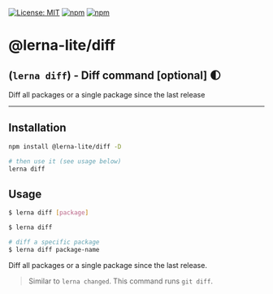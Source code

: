 [![License: MIT](https://img.shields.io/badge/License-MIT-yellow.svg)](https://opensource.org/licenses/MIT)
[![npm](https://img.shields.io/npm/dy/@lerna-lite/diff?color=forest)](https://www.npmjs.com/package/@lerna-lite/diff)
[![npm](https://img.shields.io/npm/v/@lerna-lite/diff.svg?logo=npm&logoColor=fff)](https://www.npmjs.com/package/@lerna-lite/diff)

# @lerna-lite/diff

## (`lerna diff`) - Diff command [optional] 🌓

Diff all packages or a single package since the last release

---

## Installation

```sh
npm install @lerna-lite/diff -D

# then use it (see usage below)
lerna diff
```

## Usage

```sh
$ lerna diff [package]

$ lerna diff

# diff a specific package
$ lerna diff package-name
```

Diff all packages or a single package since the last release.

> Similar to `lerna changed`. This command runs `git diff`.
